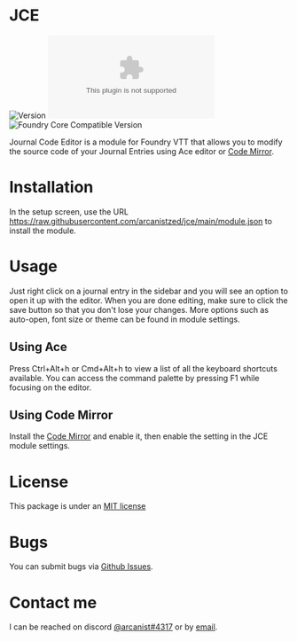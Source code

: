 # JCE
![Version](https://img.shields.io/github/v/tag/arcanistzed/jce) ![Latest Release Download Count](https://img.shields.io/github/downloads/arcanistzed/jce/latest/module.zip?label=Downloads&style=flat-square&color=9b43a8) ![Foundry Core Compatible Version](https://img.shields.io/badge/dynamic/json.svg?url=https%3A%2F%2Fraw.githubusercontent.com%2Farcanistzed%2Fjce%2Fmain%2Fmodule.json&label=Foundry%20Core%20Compatible%20Version&query=$.compatibleCoreVersion&style=flat-square&color=ff6400)

Journal Code Editor is a module for Foundry VTT that allows you to modify the source code of your Journal Entries using Ace editor or [Code Mirror](https://github.com/League-of-Foundry-Developers/codemirror-lib).

# Installation
In the setup screen, use the URL https://raw.githubusercontent.com/arcanistzed/jce/main/module.json to install the module.

# Usage
Just right click on a journal entry in the sidebar and you will see an option to open it up with the editor. When you are done editing, make sure to click the save button so that you don't lose your changes.
More options such as auto-open, font size or theme can be found in module settings.

## Using Ace
Press Ctrl+Alt+h or Cmd+Alt+h to view a list of all the keyboard shortcuts available. You can access the command palette by pressing F1 while focusing on the editor.

## Using Code Mirror
Install the [Code Mirror](https://github.com/League-of-Foundry-Developers/codemirror-lib) and enable it, then enable the setting in the JCE module settings.

# License
This package is under an [MIT license](LICENSE)

# Bugs
You can submit bugs via [Github Issues](https://github.com/arcanistzed/jce/issues/new/choose).

# Contact me
I can be reached on discord [@arcanist#4317](https://discord.com/users/455117777745870860) or by [email](mailto:arcanistzed@gmail.com?subject=Journal%20Code%20Editor%20module%20for%20Foundry%20VTT).